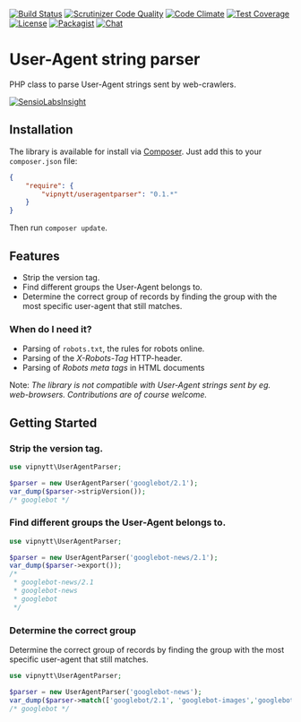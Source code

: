 [![Build Status](https://travis-ci.org/VIPnytt/UserAgentParser.svg?branch=master)](https://travis-ci.org/VIPnytt/UserAgentParser)
[![Scrutinizer Code Quality](https://scrutinizer-ci.com/g/VIPnytt/UserAgentParser/badges/quality-score.png?b=master)](https://scrutinizer-ci.com/g/VIPnytt/UserAgentParser/?branch=master)
[![Code Climate](https://codeclimate.com/github/VIPnytt/UserAgentParser/badges/gpa.svg)](https://codeclimate.com/github/VIPnytt/UserAgentParser)
[![Test Coverage](https://codeclimate.com/github/VIPnytt/UserAgentParser/badges/coverage.svg)](https://codeclimate.com/github/VIPnytt/UserAgentParser/coverage)
[![License](https://poser.pugx.org/VIPnytt/UserAgentParser/license)](https://github.com/VIPnytt/UserAgentParser/blob/master/LICENSE)
[![Packagist](https://img.shields.io/packagist/v/vipnytt/useragentparser.svg)](https://packagist.org/packages/vipnytt/useragentparser)
[![Chat](https://badges.gitter.im/VIPnytt/UserAgentParser.svg)](https://gitter.im/VIPnytt/UserAgentParser)

# User-Agent string parser
PHP class to parse User-Agent strings sent by web-crawlers.

[![SensioLabsInsight](https://insight.sensiolabs.com/projects/1386c14c-546c-4c42-ac55-91ea3a3a1ae1/big.png)](https://insight.sensiolabs.com/projects/1386c14c-546c-4c42-ac55-91ea3a3a1ae1)

## Installation
The library is available for install via [Composer](https://getcomposer.org). Just add this to your `composer.json` file:
```json
{
    "require": {
        "vipnytt/useragentparser": "0.1.*"
    }
}
```
Then run `composer update`.

## Features
- Strip the version tag.
- Find different groups the User-Agent belongs to.
- Determine the correct group of records by finding the group with the most specific user-agent that still matches.

### When do I need it?
- Parsing of `robots.txt`, the rules for robots online.
- Parsing of the _X-Robots-Tag_ HTTP-header.
- Parsing of _Robots meta tags_ in HTML documents

Note: _The library is not compatible with User-Agent strings sent by eg. web-browsers. Contributions are of course welcome._


## Getting Started

### Strip the version tag.
```php
use vipnytt\UserAgentParser;

$parser = new UserAgentParser('googlebot/2.1');
var_dump($parser->stripVersion());
/* googlebot */
```

### Find different groups the User-Agent belongs to.
```php
use vipnytt\UserAgentParser;

$parser = new UserAgentParser('googlebot-news/2.1');
var_dump($parser->export());
/*
 * googlebot-news/2.1
 * googlebot-news
 * googlebot
 */
```

### Determine the correct group
Determine the correct group of records by finding the group with the most specific user-agent that still matches.
```php
use vipnytt\UserAgentParser;

$parser = new UserAgentParser('googlebot-news');
var_dump($parser->match(['googlebot/2.1', 'googlebot-images','googlebot']));
/* googlebot */
```
